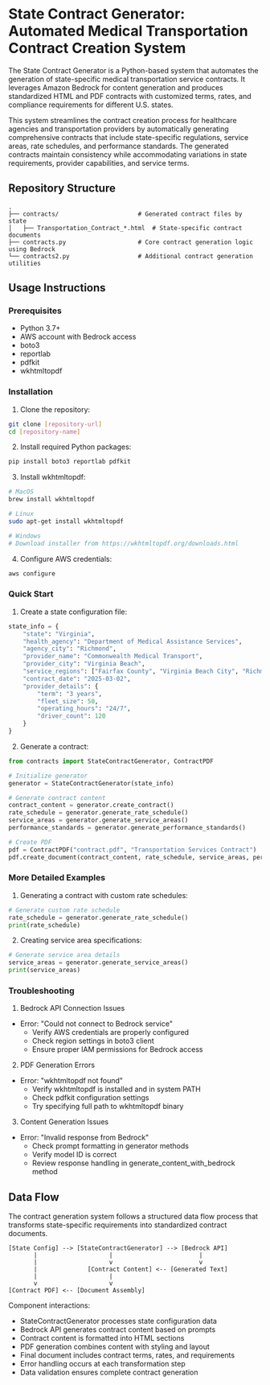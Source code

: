 # State Contract Generator: Automated Medical Transportation Contract Creation System

The State Contract Generator is a Python-based system that automates the generation of state-specific medical transportation service contracts. It leverages Amazon Bedrock for content generation and produces standardized HTML and PDF contracts with customized terms, rates, and compliance requirements for different U.S. states.

This system streamlines the contract creation process for healthcare agencies and transportation providers by automatically generating comprehensive contracts that include state-specific regulations, service areas, rate schedules, and performance standards. The generated contracts maintain consistency while accommodating variations in state requirements, provider capabilities, and service terms.

## Repository Structure
```
.
├── contracts/                      # Generated contract files by state
│   ├── Transportation_Contract_*.html  # State-specific contract documents
├── contracts.py                    # Core contract generation logic using Bedrock
└── contracts2.py                   # Additional contract generation utilities
```

## Usage Instructions
### Prerequisites
- Python 3.7+
- AWS account with Bedrock access
- boto3
- reportlab
- pdfkit
- wkhtmltopdf

### Installation
1. Clone the repository:
```bash
git clone [repository-url]
cd [repository-name]
```

2. Install required Python packages:
```bash
pip install boto3 reportlab pdfkit
```

3. Install wkhtmltopdf:
```bash
# MacOS
brew install wkhtmltopdf

# Linux
sudo apt-get install wkhtmltopdf

# Windows
# Download installer from https://wkhtmltopdf.org/downloads.html
```

4. Configure AWS credentials:
```bash
aws configure
```

### Quick Start
1. Create a state configuration file:
```python
state_info = {
    "state": "Virginia",
    "health_agency": "Department of Medical Assistance Services",
    "agency_city": "Richmond",
    "provider_name": "Commonwealth Medical Transport",
    "provider_city": "Virginia Beach",
    "service_regions": ["Fairfax County", "Virginia Beach City", "Richmond City"],
    "contract_date": "2025-03-02",
    "provider_details": {
        "term": "3 years",
        "fleet_size": 50,
        "operating_hours": "24/7",
        "driver_count": 120
    }
}
```

2. Generate a contract:
```python
from contracts import StateContractGenerator, ContractPDF

# Initialize generator
generator = StateContractGenerator(state_info)

# Generate contract content
contract_content = generator.create_contract()
rate_schedule = generator.generate_rate_schedule()
service_areas = generator.generate_service_areas()
performance_standards = generator.generate_performance_standards()

# Create PDF
pdf = ContractPDF("contract.pdf", "Transportation Services Contract")
pdf.create_document(contract_content, rate_schedule, service_areas, performance_standards)
```

### More Detailed Examples
1. Generating a contract with custom rate schedules:
```python
# Generate custom rate schedule
rate_schedule = generator.generate_rate_schedule()
print(rate_schedule)
```

2. Creating service area specifications:
```python
# Generate service area details
service_areas = generator.generate_service_areas()
print(service_areas)
```

### Troubleshooting
1. Bedrock API Connection Issues
- Error: "Could not connect to Bedrock service"
  - Verify AWS credentials are properly configured
  - Check region settings in boto3 client
  - Ensure proper IAM permissions for Bedrock access

2. PDF Generation Errors
- Error: "wkhtmltopdf not found"
  - Verify wkhtmltopdf is installed and in system PATH
  - Check pdfkit configuration settings
  - Try specifying full path to wkhtmltopdf binary

3. Content Generation Issues
- Error: "Invalid response from Bedrock"
  - Check prompt formatting in generator methods
  - Verify model ID is correct
  - Review response handling in generate_content_with_bedrock method

## Data Flow
The contract generation system follows a structured data flow process that transforms state-specific requirements into standardized contract documents.

```ascii
[State Config] --> [StateContractGenerator] --> [Bedrock API]
       |                    |                        |
       |                    v                        v
       |              [Contract Content] <-- [Generated Text]
       |                    |
       v                    v
[Contract PDF] <-- [Document Assembly]
```

Component interactions:
- StateContractGenerator processes state configuration data
- Bedrock API generates contract content based on prompts
- Contract content is formatted into HTML sections
- PDF generation combines content with styling and layout
- Final document includes contract terms, rates, and requirements
- Error handling occurs at each transformation step
- Data validation ensures complete contract generation